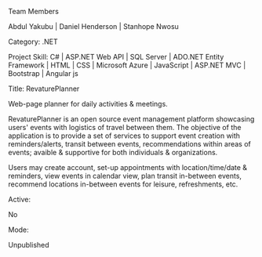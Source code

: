 Team Members

Abdul Yakubu | Daniel Henderson | Stanhope Nwosu

Category: .NET

Project Skill:
C# | ASP.NET Web API | SQL Server | ADO.NET Entity Framework | HTML | CSS | Microsoft Azure | JavaScript | ASP.NET MVC | Bootstrap | Angular js

Title:  RevaturePlanner

Web-page planner for daily activities & meetings.

RevaturePlanner is an open source event management platform showcasing users' events with logistics of travel between them. The objective of the application is to provide a set of services to support event creation with reminders/alerts, transit between events, recommendations within areas of events; avaible & supportive for both individuals & organizations. 

Users may create account, set-up appointments with location/time/date & reminders, view events in calendar view, plan transit in-between events, recommend locations in-between events for leisure, refreshments, etc. 



Active:

No

Mode:

Unpublished
